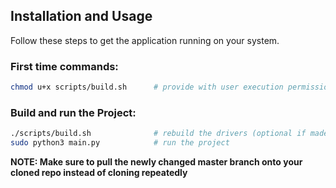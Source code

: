 ## Installation and Usage

Follow these steps to get the application running on your system.

### First time commands:
```bash
chmod u+x scripts/build.sh      # provide with user execution permissions
```

### Build and run the Project:
```bash
./scripts/build.sh              # rebuild the drivers (optional if made no changes to .c files under drivers folder)
sudo python3 main.py            # run the project
```
**NOTE: Make sure to pull the newly changed master branch onto your cloned repo instead of cloning repeatedly**
